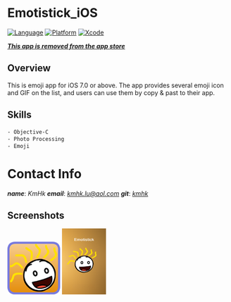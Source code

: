# Emotistick_iOS

[![Language](https://img.shields.io/badge/language-Objective--C-yellow.svg?style=flat)]()
[![Platform](https://img.shields.io/badge/platform-%3C%3D%20iOS%207.0-lightgrey.svg?style=flat)]()
[![Xcode](https://img.shields.io/badge/Xcode-7.3-blue.svg?style=flat)]()

[**_This app is removed from the app store_**]()


## Overview

This is emoji app for iOS 7.0 or above. The app provides several emoji icon and GIF on the list, and users can use them by copy & past to their app.


## Skills
    - Objective-C
    - Photo Processing
    - Emoji


# Contact Info

**_name_**:		_KmHk_
**_email_**:	[_kmhk.lu@aol.com_](mailto:kmhk.lu@aol.com)
**_git_**:		[_kmhk_](https://github.com/kmhk)


## Screenshots

![](iconipod@2x.png)
<img src="StickText/Resources/Default.png" alt="alt text" width="100">
